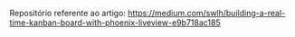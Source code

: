Repositório referente ao artigo: https://medium.com/swlh/building-a-real-time-kanban-board-with-phoenix-liveview-e9b718ac185
